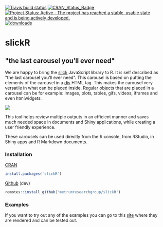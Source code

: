 <!-- badges: start -->
[![Travis build status](https://travis-ci.org/metrumresearchgroup/slickR.svg?branch=master)](https://travis-ci.org/metrumresearchgroup/slickR)
[![CRAN\_Status\_Badge](https://www.r-pkg.org/badges/version/slickR)](https://cran.r-project.org/package=slickR)
[![Project Status: Active - The project has reached a stable, usable state and is being actively developed.](http://www.repostatus.org/badges/0.1.0/active.svg)](http://www.repostatus.org/#active) 
[![downloads](http://cranlogs.r-pkg.org/badges/slickR)]()
<!-- badges: end -->

# slickR

## "the last carousel you’ll ever need"

We are happy to bring the [slick](http://kenwheeler.github.io/slick/) JavaScript library to R. It is self described as "the last carousel you'll ever need". This carousel is based on putting the elements of the carousel in a [div](https://www.w3schools.com/tags/tag_div.asp) HTML tag. This makes the carousel very versatile in what can be placed inside. Regular objects that are placed in a carousel can be for example: images, plots, tables, gifs, videos, iframes and even htmlwidgets.

![](https://raw.githubusercontent.com/yonicd/slickR/master/Miscellaneous/Multimedia/gif/slickRnestingWidgets.gif)

This tool helps review multiple outputs in an efficient manner and saves much needed space in documents and Shiny applications, while creating a user friendly experience.

These carousels can be used directly from the R console, from RStudio, in Shiny apps and R Markdown documents.

### Installation
[CRAN](https://cran.r-project.org/package=slickR)
```r
install.packages('slickR')
```

[Github](https://github.com/metrumresearchgroup/slickR) (dev)
```r
remotes::install_github('metrumresearchgroup/slickR')
```

### Examples
If you want to try out any of the examples you can go to this [site](https://metrumresearchgroup.github.io/slickR) where they are rendered and can be tested out.
